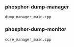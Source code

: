 ### phosphor-dump-manager

```
dump_manager_main.cpp
```

### phosphor-dump-monitor

```
core_manager_main.cpp
```
